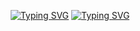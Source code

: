 <p style="text-align:center;">
  <a href="https://git.io/typing-svg"><img src="https://readme-typing-svg.demolab.com?font=Brush+Script+MT&weight=400&size=30&pause=1000&color=ADD8E6&center=true&vCenter=true&multiline=true&random=true&width=800&height=120&lines=Welcome+to+my+amazing+profile.+I'm+Abdelsalam" alt="Typing SVG" /></a>
  <a href="https://git.io/typing-svg"><img src="https://readme-typing-svg.demolab.com?font=Brush+Script+MT&weight=400&size=30&pause=1000&color=ADD8E6&center=true&vCenter=true&multiline=true&random=true&width=800&height=120&lines=Github profile is currently under maintenance" alt="Typing SVG" /></a>
</p>

